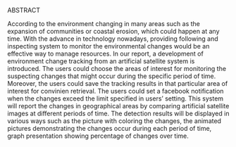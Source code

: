 ABSTRACT

According to the environment changing in many areas such as the expansion of communities or coastal erosion, which could happen at any time. With the advance in technology nowadays, providing following and inspecting system to monitor the environmental changes would be an effective way to manage resources. In our report, a development of environment change tracking from an artificial satellite system is introduced. The users could choose the areas of interest for monitoring the suspecting changes that might occur during the specific period of time. Moreover, the users could save the tracking results in that particular area of interest for convinien retrieval. The users could set a facebook notification when the changes exceed the limit specified in users’ setting.  This system will report the changes in geographical areas by comparing artificial satellite images at different periods of time.  The detection results will be displayed in various ways such as the picture with coloring the changes, the animated pictures demonstrating the changes occur during each period of time, graph presentation showing percentage of changes over time.	
